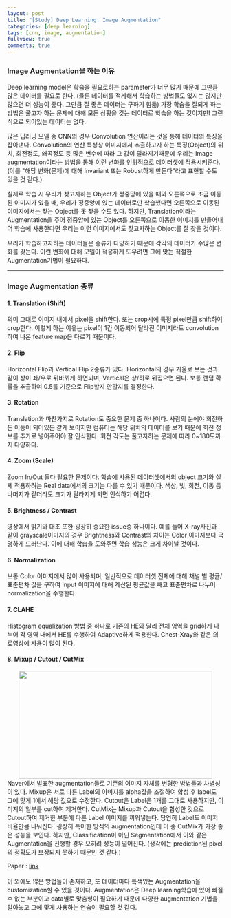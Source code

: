 ```yaml
---
layout: post
title: "[Study] Deep Learning: Image Augmentation"
categories: [deep learning]
tags: [cnn, image, augmentation]
fullview: true
comments: true
---
```

### Image Augmentation을 하는 이유
Deep learning model은 학습을 필요로하는 parameter가 너무 많기 때문에 그만큼 많은 데이터를 필요로 한다. (물론 데이터를 적게해서 학습하는 방법들도 없지는 않지만 많으면 더 성능이 좋다. 그만큼 질 좋은 데이터는 구하기 힘듦) 가장 학습을 잘되게 하는 방법은 풀고자 하는 문제에 대해 모든 상황을 갖는 데이터로 학습을 하는 것이지만! 그런식으로 되어있는 데이터는 없다.

많은 딥러닝 모델 중 CNN의 경우 Convolution 연산이라는 것을 통해 데이터의 특징을 잡아낸다. Convolution의 연산 특성상 이미지에서 추출하고자 하는 특징(Object)의 위치, 회전정도, 왜곡정도 등 많은 변수에 따라 그 값이 달라지기때문에 우리는 Image augmentation이라는 방법을 통해 이런 변화를 인위적으로 데이터셋에 적용시켜준다. (이를 "해당 변화(문제)에 대해 Invariant 또는 Robust하게 만든다"라고 표현할 수도 있을 것 같다.)

실제로 학습 시 우리가 찾고자하는 Object가 정중앙에 있을 때와 오른쪽으로 조금 이동된 이미지가 있을 때, 우리가 정중앙에 있는 데이터로만 학습했다면 오른쪽으로 이동된 이미지에서는 찾는 Object를 못 찾을 수도 있다. 하지만, Translation이라는 Augmentation을 주어 정중앙에 있는 Object를 오른쪽으로 이동한 이미지를 만들어내어 학습에 사용한다면 우리는 이런 이미지에서도 찾고자하는 Object를 잘 찾을 것이다.

우리가 학습하고자하는 데이터들은 종류가 다양하기 때문에 각각의 데이터가 수많은 변화를 갖는다. 이런 변화에 대해 모델이 적응하게 도우려면 그에 맞는 적절한 Augmentation기법이 필요하다.

---
### Image Augmentation 종류
#### 1. Translation (Shift)
의미 그대로 이미지 내에서 pixel을 shift한다. 또는 crop시에 특정 pixel만큼 shift하여 crop한다. 이렇게 하는 이유는 pixel이 1칸 이동되어 달라진 이미지라도 convolution하여 나온 feature map은 다르기 때문이다.

#### 2. Flip
Horizontal Flip과 Vertical Flip 2종류가 있다. Horizontal의 경우 거울로 보는 것과 같이 상이 좌/우로 뒤바뀌게 하면되며, Vertical은 상/하로 뒤집으면 된다. 보통 랜덤 확률을 추출하여 0.5를 기준으로 Flip할지 안할지를 결정한다.

#### 3. Rotation
Translation과 마찬가지로 Rotation도 중요한 문제 중 하나이다. 사람의 눈에야 회전하든 이동이 되어있든 같게 보이지만 컴퓨터는 해당 위치의 데이터를 보기 때문에 회전 정보를 추가로 넣어주어야 잘 인식한다. 회전 각도는 풀고자하는 문제에 따라 0~180도까지 다양하다.

#### 4. Zoom (Scale)
Zoom In/Out 둘다 필요한 문제이다. 학습에 사용된 데이터셋에서의 object 크기와 실제 적용하려는 Real data에서의 크기는 다를 수 있기 때문이다. 색상, 빛, 회전, 이동 등 나머지가 같더라도 크기가 달라지게 되면 인식하기 어렵다.

#### 5. Brightness / Contrast
영상에서 밝기와 대조 또한 굉장히 중요한 issue중 하나이다. 예를 들어 X-ray사진과 같이 grayscale이미지의 경우 Brightness와 Contrast의 차이는 Color 이미지보다 극명하게 드러난다. 이에 대해 학습을 도와주면 학습 성능은 크게 차이날 것이다.

#### 6. Normalization
보통 Color 이미지에서 많이 사용되며, 일반적으로 데이터셋 전체에 대해 채널 별 평균/표준편차 값을 구하여 Input 이미지에 대해 계산된 평균값을 빼고 표준편차로 나누어 normalization을 수행한다.

#### 7. CLAHE
Histogram equalization 방법 중 하나로 기존의 HE와 달리 전체 영역을 grid하게 나누어 각 영역 내에서 HE를 수행하여 Adaptive하게 적용한다. Chest-Xray와 같은 의료영상에 사용이 많이 된다.

#### 8. Mixup / Cutout / CutMix
<center><img src='{{ "/assets/images/study/image-augmentation01.png" | relative_url }}' width="450" height="250"></center>
Naver에서 발표한 augmentation들로 기존의 이미지 자체를 변형한 방법들과 차별성이 있다.
Mixup은 서로 다른 Label의 이미지를 alpha값을 조절하여 합성 후 label도 그에 맞게 1에서 해당 값으로 수정한다.
Cutout은 Label은 1개를 그대로 사용하지만, 이미지의 일부를 cut하여 제거한다.
CutMix는 Mixup과 Cutout을 합성한 것으로 Cutout하여 제거한 부분에 다른 Label 이미지를 끼워넣는다. 당연히 Label도 이미지 비율만큼 나눠진다.
굉장히 특이한 방식의 augmentation인데 이 중 CutMix가 가장 좋은 성능을 보인다. 하지만, Classification이 아닌 Segmentation에서 이와 같은 Augmentation을 진행할 경우 오히려 성능이 떨어진다. (생각에는 prediction된 pixel의 정확도가 보장되지 못하기 때문인 것 같다.)

Paper : [link](https://www.researchgate.net/publication/333078138_CutMix_Regularization_Strategy_to_Train_Strong_Classifiers_with_Localizable_Features)
<br><br>
이 외에도 많은 방법들이 존재하고, 또 데이터마다 특색있는 Augmentation을 customization할 수 있을 것이다. Augmentation은 Deep learning학습에 있어 빠질 수 없는 부분이고 data별로 맞춤형이 필요하기 때문에 다양한 augmentation 기법을 알아놓고 그에 맞게 사용하는 연습이 필요할 것 같다.

